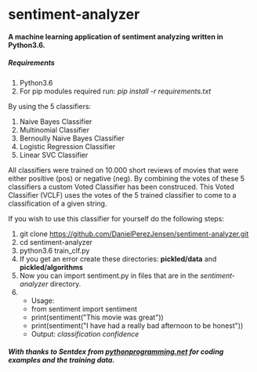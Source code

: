 # sentiment-analyzer

#### A machine learning application of sentiment analyzing written in Python3.6.
##### Requirements
1. Python3.6 
2. For pip modules required run: *_pip install -r requirements.txt_*

By using the 5 classifiers:
1. Naive Bayes Classifier
2. Multinomial Classifier
3. Bernoully Naive Bayes Classifier
4. Logistic Regression Classifier
5. Linear SVC Classifier

All classifiers were trained on 10.000 short reviews of movies that were either positive (pos) or negative (neg). 
By combining the votes of these 5 classifiers a custom Voted Classifier has been construced. 
This Voted Classifier (VCLF) uses the votes of the 5 trained classifier to come to a classification of a given string.

If you wish to use this classifier for yourself do the following steps:
1. git clone https://github.com/DanielPerezJensen/sentiment-analyzer.git
2. cd sentiment-analyzer
3. python3.6 train_clf.py
4. If you get an error create these directories: **pickled/data** and **pickled/algorithms**
5. Now you can import sentiment.py in files that are in the *sentiment-analyzer* directory.
6. * Usage:
   * from sentiment import sentiment
   * print(sentiment("This movie was great"))
   * print(sentiment("I have had a really bad afternoon to be honest"))
   * Output: *classification confidence*


##### *_With thanks to Sentdex from [pythonprogramming.net](https://pythonprogramming.net/) for coding examples and the training data._*
